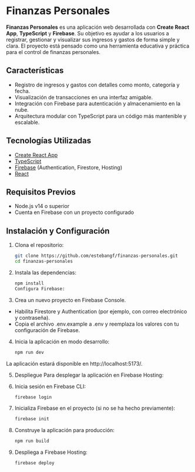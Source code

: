 # Finanzas Personales

**Finanzas Personales** es una aplicación web desarrollada con **Create React App**, **TypeScript** y **Firebase**. Su objetivo es ayudar a los usuarios a registrar, gestionar y visualizar sus ingresos y gastos de forma simple y clara. El proyecto está pensado como una herramienta educativa y práctica para el control de finanzas personales.

## Características

- Registro de ingresos y gastos con detalles como monto, categoría y fecha.
- Visualización de transacciones en una interfaz amigable.
- Integración con Firebase para autenticación y almacenamiento en la nube.
- Arquitectura modular con TypeScript para un código más mantenible y escalable.

## Tecnologías Utilizadas

- [Create React App](https://create-react-app.dev/)
- [TypeScript](https://www.typescriptlang.org/)
- [Firebase](https://firebase.google.com/) (Authentication, Firestore, Hosting)
- [React](https://reactjs.org/)

## Requisitos Previos

- Node.js v14 o superior
- Cuenta en Firebase con un proyecto configurado

## Instalación y Configuración

1. Clona el repositorio:

   ```bash
   git clone https://github.com/estebangf/finanzas-personales.git
   cd finanzas-personales

2. Instala las dependencias:

    ```bash
    npm install
    Configura Firebase:

3. Crea un nuevo proyecto en Firebase Console.
  - Habilita Firestore y Authentication (por ejemplo, con correo electrónico y contraseña).
  - Copia el archivo .env.example a .env y reemplaza los valores con tu configuración de Firebase.

4. Inicia la aplicación en modo desarrollo:
    ```bash
    npm run dev
La aplicación estará disponible en http://localhost:5173/.

5. Despliegue
Para desplegar la aplicación en Firebase Hosting:

  1. Inicia sesión en Firebase CLI:

      ```bash
      firebase login
  2. Inicializa Firebase en el proyecto (si no se ha hecho previamente):
  
      ```bash
      firebase init
  3. Construye la aplicación para producción:

      ```bash
      npm run build
  4. Despliega a Firebase Hosting:

      ```bash
      firebase deploy
